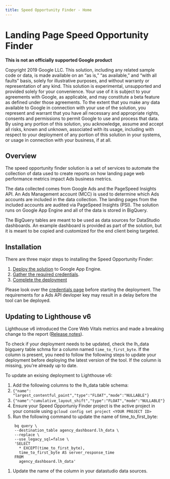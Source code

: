 ```yaml
---
title: Speed Opportunity Finder - Home
---
```


# Landing Page Speed Opportunity Finder

**This is not an officially supported Google product**

Copyright 2019 Google LLC. This solution, including any related sample code or 
data, is made available on an “as is,” “as available,” and “with all faults” 
basis, solely for illustrative purposes, and without warranty or representation 
of any kind. This solution is experimental, unsupported and provided solely for 
your convenience. Your use of it is subject to your agreements with Google, as 
applicable, and may constitute a beta feature as defined under those agreements. 
To the extent that you make any data available to Google in connection with your 
use of the solution, you represent and warrant that you have all necessary and 
appropriate rights, consents and permissions to permit Google to use and process
that data. By using any portion of this solution, you acknowledge, assume and 
accept all risks, known and unknown, associated with its usage, including with 
respect to your deployment of any portion of this solution in your systems, or
usage in connection with your business, if at all.

## Overview

The speed opportunity finder solution is a set of services to automate the 
collection of data used to create reports on how landing page web performance
metrics impact Ads business metrics.

The data collected comes from Google Ads and the PageSpeed Insights API. An Ads 
Management account (MCC) is used to determine which Ads accounts are included in
the data collection. The landing pages from the included accounts are audited 
via PageSpeed Insights (PSI). The solution runs on Google App Engine and all of 
the data is stored in BigQuery.

The BigQuery tables are meant to be used as data sources for DataStudio 
dashboards. An example dashboard is provided as part of the solution, but it is 
meant to be copied and customized for the end client being targeted.

## Installation
There are three major steps to installing the Speed Opportunity Finder:

1. [Deploy the solution](./deploy.html) to Google App Engine.
1. [Gather the required credentials](./credentials.html).
1. [Complete the deployment](./deploy.html#finish-deployment)

Please look over the [credentials page](./credentials.html) before starting the
deployment. The requirements for a Ads API devloper key may result in a delay
before the tool can be deployed.

## Updating to Lighthouse v6

Lighthouse v6 introduced the Core Web Vitals metrics and made a breaking change
to the report ([Release notes](https://github.com/GoogleChrome/lighthouse/releases/tag/v6.0.0)). 

To check if your deployment needs to be updated, check the lh_data bigquery 
table schma for a column named `time_to_first_byte`. If the column is present,
you need to follow the following steps to update your deployment before 
deploying the latest version of the tool. If the column is missing, you're 
already up to date.

To update an exising deployment to Lighthouse v6:
1. Add the following columns to the lh_data table schema:
  1. `{"name": "largest_contentful_paint","type":"FLOAT","mode":"NULLABLE"}`
  1. `{"name":"cumulative_layout_shift","type":"FLOAT","mode":"NULLABLE"}`
1. Ensure your Speed Opportuniy Finder project is the active project in your
console using `gcloud config set project <YOUR PROJECT ID>`
1. Run the following command to update the name of time_to_first_byte: 
```
    bq query \
    --destination_table agency_dashboard.lh_data \
    --replace \
    --use_legacy_sql=false \
    'SELECT
      * EXCEPT(time_to_first_byte),
      time_to_first_byte AS server_response_time
    FROM
      agency_dashboard.lh_data'
```
1. Update the name of the column in your datastudio data sources.